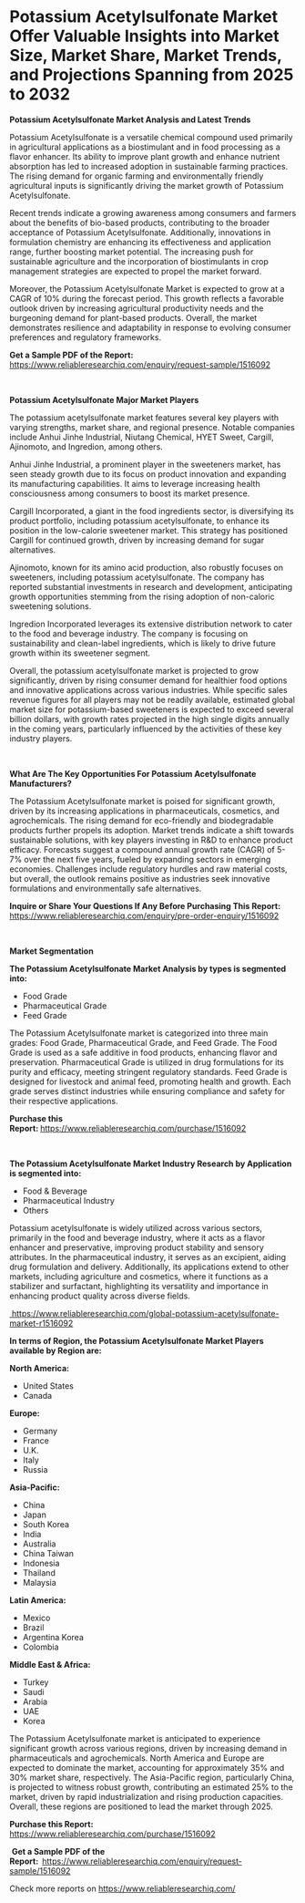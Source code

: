 <p><h1>Potassium Acetylsulfonate Market Offer Valuable Insights into Market Size, Market Share, Market Trends, and Projections Spanning from 2025 to 2032</h1></p><p><strong>Potassium Acetylsulfonate Market Analysis and Latest Trends</strong></p>
<p><p>Potassium Acetylsulfonate is a versatile chemical compound used primarily in agricultural applications as a biostimulant and in food processing as a flavor enhancer. Its ability to improve plant growth and enhance nutrient absorption has led to increased adoption in sustainable farming practices. The rising demand for organic farming and environmentally friendly agricultural inputs is significantly driving the market growth of Potassium Acetylsulfonate. </p><p>Recent trends indicate a growing awareness among consumers and farmers about the benefits of bio-based products, contributing to the broader acceptance of Potassium Acetylsulfonate. Additionally, innovations in formulation chemistry are enhancing its effectiveness and application range, further boosting market potential. The increasing push for sustainable agriculture and the incorporation of biostimulants in crop management strategies are expected to propel the market forward.</p><p>Moreover, the Potassium Acetylsulfonate Market is expected to grow at a CAGR of 10% during the forecast period. This growth reflects a favorable outlook driven by increasing agricultural productivity needs and the burgeoning demand for plant-based products. Overall, the market demonstrates resilience and adaptability in response to evolving consumer preferences and regulatory frameworks.</p></p>
<p><strong>Get a Sample PDF of the Report:&nbsp;</strong> <a href="https://www.reliableresearchiq.com/enquiry/request-sample/1516092?utm_campaign=3279&utm_medium=2&utm_source=Github&utm_content=ia&utm_term=29032025&utm_id=potassium-acetylsulfonate">https://www.reliableresearchiq.com/enquiry/request-sample/1516092</a></p>
<p>&nbsp;</p>
<p><strong>Potassium Acetylsulfonate Major Market Players</strong></p>
<p><p>The potassium acetylsulfonate market features several key players with varying strengths, market share, and regional presence. Notable companies include Anhui Jinhe Industrial, Niutang Chemical, HYET Sweet, Cargill, Ajinomoto, and Ingredion, among others. </p><p>Anhui Jinhe Industrial, a prominent player in the sweeteners market, has seen steady growth due to its focus on product innovation and expanding its manufacturing capabilities. It aims to leverage increasing health consciousness among consumers to boost its market presence.</p><p>Cargill Incorporated, a giant in the food ingredients sector, is diversifying its product portfolio, including potassium acetylsulfonate, to enhance its position in the low-calorie sweetener market. This strategy has positioned Cargill for continued growth, driven by increasing demand for sugar alternatives.</p><p>Ajinomoto, known for its amino acid production, also robustly focuses on sweeteners, including potassium acetylsulfonate. The company has reported substantial investments in research and development, anticipating growth opportunities stemming from the rising adoption of non-caloric sweetening solutions.</p><p>Ingredion Incorporated leverages its extensive distribution network to cater to the food and beverage industry. The company is focusing on sustainability and clean-label ingredients, which is likely to drive future growth within its sweetener segment.</p><p>Overall, the potassium acetylsulfonate market is projected to grow significantly, driven by rising consumer demand for healthier food options and innovative applications across various industries. While specific sales revenue figures for all players may not be readily available, estimated global market size for potassium-based sweeteners is expected to exceed several billion dollars, with growth rates projected in the high single digits annually in the coming years, particularly influenced by the activities of these key industry players.</p></p>
<p>&nbsp;</p>
<p><strong>What Are The Key Opportunities For Potassium Acetylsulfonate Manufacturers?</strong></p>
<p><p>The Potassium Acetylsulfonate market is poised for significant growth, driven by its increasing applications in pharmaceuticals, cosmetics, and agrochemicals. The rising demand for eco-friendly and biodegradable products further propels its adoption. Market trends indicate a shift towards sustainable solutions, with key players investing in R&D to enhance product efficacy. Forecasts suggest a compound annual growth rate (CAGR) of 5-7% over the next five years, fueled by expanding sectors in emerging economies. Challenges include regulatory hurdles and raw material costs, but overall, the outlook remains positive as industries seek innovative formulations and environmentally safe alternatives.</p></p>
<p><strong>Inquire or Share Your Questions If Any Before Purchasing This Report:</strong> <a href="https://www.reliableresearchiq.com/enquiry/pre-order-enquiry/1516092?utm_campaign=3279&utm_medium=2&utm_source=Github&utm_content=ia&utm_term=29032025&utm_id=potassium-acetylsulfonate">https://www.reliableresearchiq.com/enquiry/pre-order-enquiry/1516092</a></p>
<p>&nbsp;</p>
<p><strong>Market Segmentation</strong></p>
<p><strong>The Potassium Acetylsulfonate Market Analysis by types is segmented into:</strong></p>
<p><ul><li>Food Grade</li><li>Pharmaceutical Grade</li><li>Feed Grade</li></ul></p>
<p><p>The Potassium Acetylsulfonate market is categorized into three main grades: Food Grade, Pharmaceutical Grade, and Feed Grade. The Food Grade is used as a safe additive in food products, enhancing flavor and preservation. Pharmaceutical Grade is utilized in drug formulations for its purity and efficacy, meeting stringent regulatory standards. Feed Grade is designed for livestock and animal feed, promoting health and growth. Each grade serves distinct industries while ensuring compliance and safety for their respective applications.</p></p>
<p><strong>Purchase this Report:&nbsp;</strong><a href="https://www.reliableresearchiq.com/purchase/1516092?utm_campaign=3279&utm_medium=2&utm_source=Github&utm_content=ia&utm_term=29032025&utm_id=potassium-acetylsulfonate">https://www.reliableresearchiq.com/purchase/1516092</a></p>
<p>&nbsp;</p>
<p><strong>The Potassium Acetylsulfonate Market Industry Research by Application is segmented into:</strong></p>
<p><ul><li>Food & Beverage</li><li>Pharmaceutical Industry</li><li>Others</li></ul></p>
<p><p>Potassium acetylsulfonate is widely utilized across various sectors, primarily in the food and beverage industry, where it acts as a flavor enhancer and preservative, improving product stability and sensory attributes. In the pharmaceutical industry, it serves as an excipient, aiding drug formulation and delivery. Additionally, its applications extend to other markets, including agriculture and cosmetics, where it functions as a stabilizer and surfactant, highlighting its versatility and importance in enhancing product quality across diverse fields.</p></p>
<p><a href="https://www.reliableresearchiq.com/global-potassium-acetylsulfonate-market-r1516092?utm_campaign=3279&utm_medium=2&utm_source=Github&utm_content=ia&utm_term=29032025&utm_id=potassium-acetylsulfonate">&nbsp;https://www.reliableresearchiq.com/global-potassium-acetylsulfonate-market-r1516092</a></p>
<p><strong>In terms of Region, the Potassium Acetylsulfonate Market Players available by Region are:</strong></p>
<p>
    <p> <strong> North America: </strong>
        <ul>
            <li>United States</li>
            <li>Canada</li>
        </ul>
        </p> 
    <p> <strong> Europe: </strong>
        <ul>
            <li>Germany</li>
            <li>France</li>
            <li>U.K.</li>
            <li>Italy</li>
            <li>Russia</li>
        </ul>
        </p> 
    <p> <strong> Asia-Pacific: </strong>
        <ul>
            <li>China</li>
            <li>Japan</li>
            <li>South Korea</li>
            <li>India</li>
            <li>Australia</li>
            <li>China Taiwan</li>
            <li>Indonesia</li>
            <li>Thailand</li>
            <li>Malaysia</li>
        </ul>
        </p> 
    <p> <strong> Latin America: </strong>
        <ul>
            <li>Mexico</li>
            <li>Brazil</li>
            <li>Argentina Korea</li>
            <li>Colombia</li>
        </ul>
        </p> 
    <p> <strong> Middle East & Africa: </strong>
        <ul>
            <li>Turkey</li>
            <li>Saudi</li>
            <li>Arabia</li>
            <li>UAE</li>
            <li>Korea</li>
        </ul>
    </p>
    </p>
<p><p>The Potassium Acetylsulfonate market is anticipated to experience significant growth across various regions, driven by increasing demand in pharmaceuticals and agrochemicals. North America and Europe are expected to dominate the market, accounting for approximately 35% and 30% market share, respectively. The Asia-Pacific region, particularly China, is projected to witness robust growth, contributing an estimated 25% to the market, driven by rapid industrialization and rising production capacities. Overall, these regions are positioned to lead the market through 2025.</p></p>
<p><strong>Purchase this Report: </strong><a href="https://www.reliableresearchiq.com/purchase/1516092?utm_campaign=3279&utm_medium=2&utm_source=Github&utm_content=ia&utm_term=29032025&utm_id=potassium-acetylsulfonate">https://www.reliableresearchiq.com/purchase/1516092</a></p>
<p>&nbsp;<strong>Get a Sample PDF of the Report:&nbsp;&nbsp;</strong><a href="https://www.reliableresearchiq.com/enquiry/request-sample/1516092?utm_campaign=3279&utm_medium=2&utm_source=Github&utm_content=ia&utm_term=29032025&utm_id=potassium-acetylsulfonate">https://www.reliableresearchiq.com/enquiry/request-sample/1516092</a></p>
<p><strong></strong></p>
<p>Check more reports on <a href="https://www.reliableresearchiq.com/?utm_campaign=3279&utm_medium=2&utm_source=Github&utm_content=ia&utm_term=29032025&utm_id=potassium-acetylsulfonate">https://www.reliableresearchiq.com/</a></p>